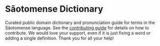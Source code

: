 
# Sãotomense Dictionary

Curated public domain dictionary and pronunciation guide for terms in the Sãotomense language. See the [contributing guide](https://github.com/drumworkteam/term/blob/make/.github/contributing.md) for details on how to contribute. We would love your support, even if it is just fixing a word or adding a single definition. Thank you for all your help!